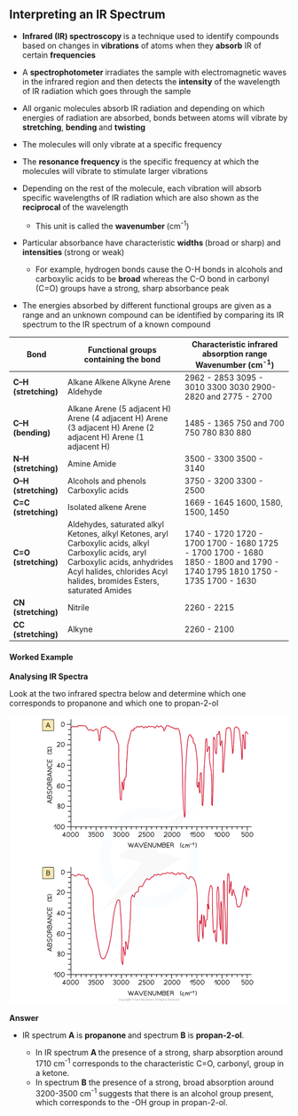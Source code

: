 Interpreting an IR Spectrum
---------------------------

* <b>Infrared (IR) spectroscopy </b>is a technique used to identify compounds based on changes in <b>vibrations</b> of atoms when they <b>absorb</b> IR of certain <b>frequencies</b>
* A <b>spectrophotometer </b>irradiates the sample with electromagnetic waves in the infrared region and then detects the <b>intensity</b> of the wavelength of IR radiation which goes through the sample
* All organic molecules absorb IR radiation and depending on which energies of radiation are absorbed, bonds between atoms will vibrate by <b>stretching</b>, <b>bending </b>and <b>twisting</b>
* The molecules will only vibrate at a specific frequency
* The <b>resonance frequency </b>is the specific frequency at which the molecules will vibrate to stimulate larger vibrations
* Depending on the rest of the molecule, each vibration will absorb specific wavelengths of IR radiation which are also shown as the <b>reciprocal </b>of the wavelength

  + This unit is called the <b>wavenumber </b>(cm<sup>-1</sup>)
* Particular absorbance have characteristic <b>widths </b>(broad or sharp) and <b>intensities </b>(strong or weak)

  + For example, hydrogen bonds cause the O-H bonds in alcohols and carboxylic acids to be <b>broad</b> whereas the C-O bond in carbonyl (C=O) groups have a strong, sharp absorbance peak
* The energies absorbed by different functional groups are given as a range and an unknown compound can be identified by comparing its IR spectrum to the IR spectrum of a known compound

| <b>Bond</b> | <b>Functional groups containing the bond</b> | <b>Characteristic infrared absorption range</b> <b>Wavenumber (cm</b><sup><b>-1</b></sup><b>)</b> |
| --- | --- | --- |
| <b>C–H</b> <b>(stretching)</b> | Alkane Alkene Alkyne Arene Aldehyde | 2962 - 2853 3095 - 3010 3300 3030 2900-2820 and 2775 - 2700 |
| <b>C–H</b> <b>(bending)</b> | Alkane Arene (5 adjacent H) Arene (4 adjacent H) Arene (3 adjacent H) Arene (2 adjacent H) Arene (1 adjacent H) | 1485 - 1365 750 and 700 750 780 830 880 |
| <b>N–H</b> <b>(stretching)</b> | Amine Amide | 3500 - 3300 3500 - 3140 |
| <b>O–H</b> <b>(stretching)</b> | Alcohols and phenols Carboxylic acids | 3750 - 3200 3300 - 2500 |
| <b>C=C</b> <b>(stretching)</b> | Isolated alkene Arene | 1669 - 1645 1600, 1580, 1500, 1450 |
| <b>C=O</b> <b>(stretching)</b> | Aldehydes, saturated alkyl Ketones, alkyl Ketones, aryl Carboxylic acids, alkyl Carboxylic acids, aryl Carboxylic acids, anhydrides Acyl halides, chlorides Acyl halides, bromides Esters, saturated Amides | 1740 - 1720 1720 - 1700 1700 - 1680 1725 - 1700 1700 - 1680 1850 - 1800 and 1790 - 1740 1795 1810 1750 - 1735 1700 - 1630 |
| <b>C</b><math>≡{"language":"en","fontFamily":"Times New Roman","fontSize":"18","autoformat":true}</math><b>N</b> <b>(stretching)</b> | Nitrile | 2260 - 2215 |
| <b>C</b><math>≡{"language":"en","fontFamily":"Times New Roman","fontSize":"18","autoformat":true}</math><b>C</b> <b>(stretching)</b> | Alkyne | 2260 - 2100 |

#### Worked Example

<b>Analysing IR Spectra</b>

Look at the two infrared spectra below and determine which one corresponds to propanone and which one to propan-2-ol

![Analytical Techniques Question Worked Example - Analysing IR Spectra, downloadable AS & A Level Chemistry revision notes](4.1-Analytical-Techniques-Question-Worked-Example-Analysing-IR-Spectra_1.png)

<b>Answer</b>

* IR spectrum <b>A</b> is <b>propanone </b>and spectrum <b>B</b> is <b>propan-2-ol</b>.

  + In IR spectrum <b>A </b>the presence of a strong, sharp absorption around 1710 cm<sup>-1</sup> corresponds to the characteristic C=O, carbonyl, group in a ketone.
  + In spectrum <b>B</b> the presence of a strong, broad absorption around 3200-3500 cm<sup>-1</sup> suggests that there is an alcohol group present, which corresponds to the -OH group in propan-2-ol.